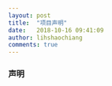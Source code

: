 ```yaml
---
layout: post
title:  "项目声明"
date:   2018-10-16 09:41:09
author: lihshaochiang
comments: true
---
```


### 声明